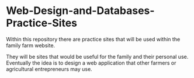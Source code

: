 # Web-Design-and-Databases-Practice-Sites
Within this repository there are practice sites that will be used within the family farm website.

They will be sites that would be useful for the family and their personal use. Eventually the idea is to design a web application that other farmers or agricultural entrepreneurs may use.